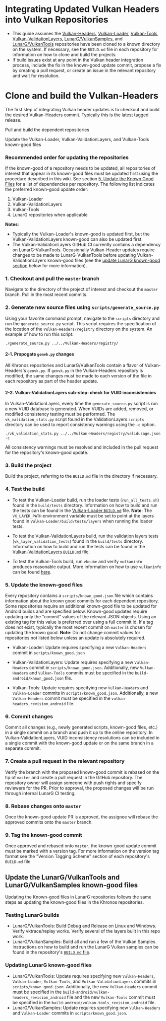 <!--
Copyright 2018-2023 The Khronos Group Inc.

SPDX-License-Identifier: Apache-2.0
-->

# Integrating Updated Vulkan Headers into Vulkan Repositories

- This guide assumes the [Vulkan-Headers](https://github.com/KhronosGroup/Vulkan-Headers), [Vulkan-Loader](https://github.com/KhronosGroup/Vulkan-Loader), [Vulkan-Tools](https://github.com/KhronosGroup/Vulkan-Tools), [Vulkan-ValidationLayers](https://github.com/KhronosGroup/Vulkan-ValidationLayers), [LunarG/VulkanSamples](https://github.com/LunarG/VulkanSamples), and [LunarG/VulkanTools](https://github.com/LunarG/VulkanTools) repositories have been cloned to a known directory on the system. If necessary, see the `BUILD.md` file in each repository for information on how to clone and build the projects.
- If build issues exist at any point in the Vulkan header integration process, include the fix in the known-good update commit, propose a fix by creating a pull request, or create an issue in the relevant repository and wait for resolution.

# Clone and build the Vulkan-Headers

The first step of integrating Vulkan header updates is to checkout and build the desired Vulkan-Headers commit. Typically this is the latest tagged release.

Pull and build the dependent repositories

Update the Vulkan-Loader, Vulkan-ValidationLayers, and Vulkan-Tools known-good files

### Recommended order for updating the repositories

If the known-good of a repository needs to be updated, all repositories of interest that appear in its known-good files must be updated first using the procedure described in this wiki. See section [5. Update the Known Good Files](https://github.com/KhronosGroup/Vulkan-Headers/wiki/Integrating-Updated-Vulkan-Headers-into-Vulkan-Repositories/#5-update-the-known-good-files) for a list of dependencies per repository. The following list indicates the preferred known-good update order:
1. Vulkan-Loader
1. Vulkan-ValidationLayers
3. Vulkan-Tools
4. LunarG repositories when applicable

**Notes**:
* Typically the Vulkan-Loader's known-good is updated first, but the Vulkan-ValidationLayers known-good can also be updated first.
* The Vulkan-ValidationLayers GitHub CI currently contains a dependency on LunarG-VulkanTools. Occasionally Vulkan-Header updates require changes to be made to LunarG-VulkanTools before updating Vulkan-ValidationLayers known-good files (see the [update LunarG known-good section](https://github.com/KhronosGroup/Vulkan-Headers/wiki/Integrating-Vulkan-Header-Updates-into-Vulkan-Repositories#update-the-lunargvulkantools-and-lunargvulkansamples-known-good-files) below for more information).

### 1. Checkout and pull the `master` branch

Navigate to the directory of the project of interest and checkout the `master` branch. Pull in the most recent commits.

### 2. Generate new source files using `scripts/generate_source.py`

Using your favorite command prompt, navigate to the `scripts` directory and run the `generate_source.py` script. This script requires the specification of the location of the `Vulkan-Headers/registry` directory on the system. An example of how to run this script:
```
./generate_source.py ../../Vulkan-Headers/registry/
```

#### 2-1. Propogate `genvk.py` changes

All Khronos repositories and LunarG/VulkanTools contain a flavor of Vulkan-Headers's `genvk.py`. If `genvk.py` in the Vulkan-Headers repository is modified, the same changes must be made to each version of the file in each repository as part of the header update.

#### 2-2. Vulkan-ValidationLayers sub-step: check for VUID inconsistencies

In Vulkan-ValidationLayers, every time the `generate_source.py` script is run a new VUID database is generated. When VUIDs are added, removed, or modified consistency testing must be performed. The `vk_validation_stats.py` script found in the ValidationLayers `scripts` directory can be used to report consistency warnings using the `-c` option.
```
./vk_validation_stats.py ../../Vulkan-Headers/registry/validusage.json -c
```
All consistency warnings must be resolved and included in the pull request for the repository's known-good update.

### 3. Build the project

Build the project, referring to the `BUILD.md` file in the directory if necessary.

### 4. Test the build

  - To test the Vulkan-Loader build, run the loader tests (`run_all_tests.sh`) found in the `build/tests` directory. Information on how to build and run the tests can be found in the [Vulkan-Loader `BUILD.md`](https://github.com/KhronosGroup/Vulkan-Loader/blob/master/BUILD.md) file. **Note**: The `VK_LAYER_PATH` environment variable must be set to point at the layers found in `Vulkan-Loader/build/tests/layers` when running the loader tests.
  
  - To test the Vulkan-ValidationLayers build, run the validation layers tests (`vk_layer_validation_tests`) found in the `build/tests` directory. Information on how to build and run the tests can be found in the [Vulkan-ValidationLayers `BUILD.md`](https://github.com/KhronosGroup/Vulkan-ValidationLayers/blob/master/BUILD.md) file.
  
  - To test the Vulkan-Tools build, run `vkcube` and verify `vulkaninfo` produces reasonable output. More information on how to use `vulkaninfo` can be found [here](https://github.com/KhronosGroup/Vulkan-Tools/blob/master/vulkaninfo/vulkaninfo.md).

### 5. Update the known-good files

Every repository contains a `scripts/known_good.json` file which contains information about the known good commits for each dependent repository. Some repositories require an additional known-good file to be updated for Android builds and are specified below. Known-good updates require updating only the "commit" values of the relevant JSON objects. Using an existing tag for this value is preferred over using a full commit id. If a tag does not exist, typically the most recent commit on `master` is chosen for updating the known good. **Note**: Do not change commit values for repositories not listed below unless an update is absolutely required.

  - Vulkan-Loader: Update requires specifying a new `Vulkan-Headers` commit in `scripts/known_good.json`

  - Vulkan-ValidationLayers: Update requires specifying a new `Vulkan-Headers` commit in `scripts/known_good.json`. Additionally, new `Vulkan-Headers` and `Vulkan-Tools` commits must be specified in the `build-android/known_good.json` file.

  - Vulkan-Tools: Update requires specifying new `Vulkan-Headers` and `Vulkan-Loader` commits in `scripts/known_good.json`. Additionally, a new `Vulkan-Headers` commit must be specified in the `vulkan-headers_revision_android` file.

### 6. Commit changes

Commit all changes (e.g., newly generated scripts, known-good files, etc.) in a single commit on a branch and push it up to the online repository. In Vulkan-ValidationLayers, VUID inconsistency resolutions can be included in a single commit with the known-good update or on the same branch in a separate commit.

### 7. Create a pull request in the relevant repository

Verify the branch with the proposed known-good commit is rebased on the tip of `master` and create a pull request in the GitHub repository. The repository owner will assign someone with push rights and specify reviewers for the PR. Prior to approval, the proposed changes will be run through internal LunarG CI testing.

### 8. Rebase changes onto `master`

Once the known-good update PR is approved, the assignee will rebase the approved commits onto the `master` branch.

### 9. Tag the known-good commit

Once approved and rebased onto `master`, the known-good update commit must be marked with a version tag. For more information on the version tag format see the "Version Tagging Scheme" section of each repository's `BUILD.md` file

## Update the LunarG/VulkanTools and LunarG/VulkanSamples known-good files

Updating the Known-good files in LunarG repositories follows the same steps as updating the known-good files in the Khronos repositories.

### Testing LunarG builds

  - LunarG/VulkanTools: Build Debug and Release on Linux and Windows. Verify vktrace/replay works. Verify several of the layers built in this repo work.
  - LunarG/VulkanSamples: Build all and run a few of the Vulkan Samples. Instructions on how to build and run the LunarG Vulkan samples can be found in the repository's [`BUILD.md` file](https://github.com/LunarG/VulkanSamples/blob/master/BUILD.md).

### Updating LunarG known-good files

- LunarG/VulkanTools: Update requires specifying new `Vulkan-Headers`, `Vulkan-Loader`, `Vulkan-Tools`, and `Vulkan-ValidationLayers` commits in `scripts/known_good.json`. Additionally, the new `Vulkan-Headers` commit must be specified in the `build-android/vulkan-headers_revision_android` file and the new `Vulkan-Tools` commit must be specified in the `build-android/vulkan-tools_revision_android` file.
- LunarG/VulkanSamples: Update requires specifying new `Vulkan-Headers` and `Vulkan-Loader` commits in `scripts/known_good.json`.
